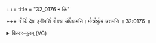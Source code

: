 +++
title = "32_0176 न कि"

+++
न꣡ कि꣢ देवा इनीमसि꣣ न꣡ क्या यो꣢꣯पयामसि। म꣣न्त्र꣡श्रु꣢त्यं चरामसि ॥ 32:0176 ॥

<details><summary>विस्वर-मूलम् (VC)</summary>

नकि देवा इनीमसि न क्या योपयामसि । मन्त्रश्रुत्यं चरामसि ॥१७६॥
</details>